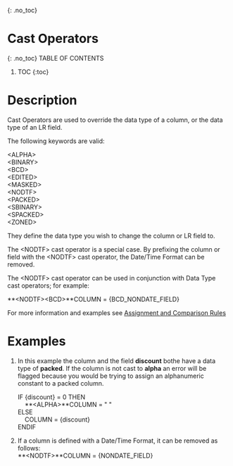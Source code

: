 {: .no_toc}
# Cast Operators 

{: .no_toc}
TABLE OF CONTENTS 
1. TOC
{:toc}  

# Description

Cast Operators are used to override the data type of a column, or the data type of an LR field.

The following keywords are valid:

\<ALPHA>  
\<BINARY>  
\<BCD>  
\<EDITED>  
\<MASKED>  
\<NODTF>  
\<PACKED>  
\<SBINARY>  
\<SPACKED>  
\<ZONED>  

They define the data type you wish to change the column or LR field to.

The \<NODTF> cast operator is a special case. By prefixing the column or field with the \<NODTF> cast operator, the Date/Time Format can be removed.

The \<NODTF> cast operator can be used in conjunction with Data Type cast operators; for example:  

**\<NODTF>\<BCD>**COLUMN = {BCD_NONDATE_FIELD}


For more information and examples see [Assignment and Comparison Rules](../../Assignment-and-Comparison-Rules.md)

# Examples

1. In this example the column and the field **discount** bothe have a data type of **packed**. If the column is not cast to **alpha** an error will be flagged because you would be trying to assign an alphanumeric constant to a packed column.

    IF {discount} = 0 THEN  
    &nbsp;&nbsp;&nbsp; **\<ALPHA>**COLUMN = " "   
    ELSE	  
    &nbsp;&nbsp;&nbsp; COLUMN = {discount}  
    ENDIF  

2. If a column is defined with a Date/Time Format, it can be removed as follows:  
    **\<NODTF>**COLUMN = {NONDATE_FIELD}  

